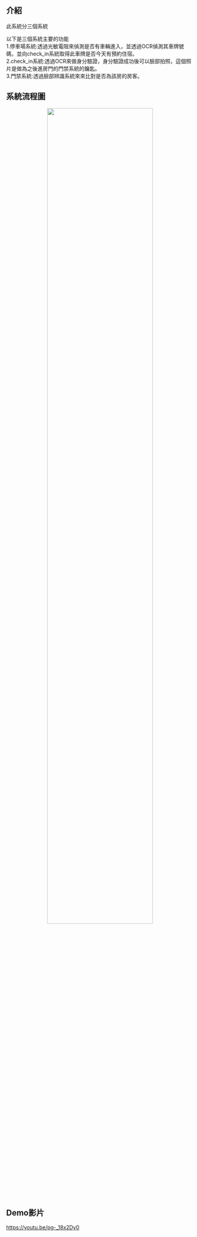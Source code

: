## 介紹
此系統分三個系統 
  
以下是三個系統主要的功能  
1.停車場系統:透過光敏電阻來偵測是否有車輛進入，並透過OCR偵測其車牌號碼，並向check_in系統取得此車牌是否今天有預約住宿。  
2.check_in系統:透過OCR來做身分驗證，身分驗證成功後可以臉部拍照，這個照片是做為之後進房門的門禁系統的鑰匙。  
3.門禁系統:透過臉部辨識系統來來比對是否為該房的房客。  
## 系統流程圖
<p align="center">
  <img src="https://github.com/jiaan40504/Intelligence-Hotel-System/blob/main/image/flow_chart.PNG?raw=true" width=75%>
</p>

## Demo影片
<https://youtu.be/pg-_18x2Dy0>

